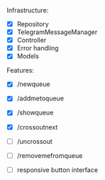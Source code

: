 Infrastructure:
- [x] Repository
- [x] TelegramMessageManager
- [x] Controller
- [x] Error handling
- [x] Models

Features:
- [x] /newqueue
- [x] /addmetoqueue
- [x] /showqueue
- [x] /crossoutnext
- [ ] /uncrossout
- [ ] /removemefromqueue
- [ ] responsive button interface

